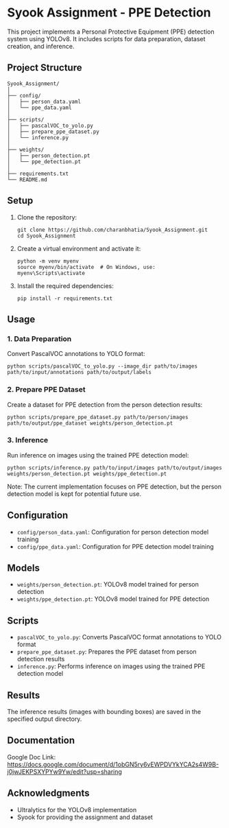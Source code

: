 # Syook Assignment - PPE Detection

This project implements a Personal Protective Equipment (PPE) detection system using YOLOv8. It includes scripts for data preparation, dataset creation, and inference.

## Project Structure

```
Syook_Assignment/
│
├── config/
│   ├── person_data.yaml
│   └── ppe_data.yaml
│
├── scripts/
│   ├── pascalVOC_to_yolo.py
│   ├── prepare_ppe_dataset.py
│   └── inference.py
│
├── weights/
│   ├── person_detection.pt
│   └── ppe_detection.pt
│
├── requirements.txt
└── README.md
```

## Setup

1. Clone the repository:
   ```
   git clone https://github.com/charanbhatia/Syook_Assignment.git
   cd Syook_Assignment
   ```

2. Create a virtual environment and activate it:
   ```
   python -m venv myenv
   source myenv/bin/activate  # On Windows, use: myenv\Scripts\activate
   ```

3. Install the required dependencies:
   ```
   pip install -r requirements.txt
   ```

## Usage

### 1. Data Preparation

Convert PascalVOC annotations to YOLO format:

```
python scripts/pascalVOC_to_yolo.py --image_dir path/to/images path/to/input/annotations path/to/output/labels
```

### 2. Prepare PPE Dataset

Create a dataset for PPE detection from the person detection results:

```
python scripts/prepare_ppe_dataset.py path/to/person/images path/to/output/ppe_dataset weights/person_detection.pt
```

### 3. Inference

Run inference on images using the trained PPE detection model:

```
python scripts/inference.py path/to/input/images path/to/output/images weights/person_detection.pt weights/ppe_detection.pt
```

Note: The current implementation focuses on PPE detection, but the person detection model is kept for potential future use.

## Configuration

- `config/person_data.yaml`: Configuration for person detection model training
- `config/ppe_data.yaml`: Configuration for PPE detection model training

## Models

- `weights/person_detection.pt`: YOLOv8 model trained for person detection
- `weights/ppe_detection.pt`: YOLOv8 model trained for PPE detection

## Scripts

- `pascalVOC_to_yolo.py`: Converts PascalVOC format annotations to YOLO format
- `prepare_ppe_dataset.py`: Prepares the PPE dataset from person detection results
- `inference.py`: Performs inference on images using the trained PPE detection model

## Results

The inference results (images with bounding boxes) are saved in the specified output directory.

## Documentation

Google Doc Link: https://docs.google.com/document/d/1obGN5ry6vEWPDVYkYCA2s4W9B-j0jwJEKPSXYPYw9Yw/edit?usp=sharing

## Acknowledgments

- Ultralytics for the YOLOv8 implementation
- Syook for providing the assignment and dataset
